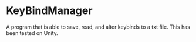 # KeyBindManager
A program that is able to save, read, and alter keybinds to a txt file. This has been tested on Unity.
